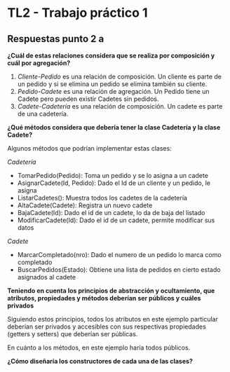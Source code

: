 # TL2 - Trabajo práctico 1

## Respuestas punto 2 a

**¿Cuál de estas relaciones considera que se realiza por composición y cuál por agregación?**


1. *Cliente-Pedido* es una relación de composición. Un cliente es parte de un pedido y si se elimina un pedido se elimina también su cliente.
2. *Pedido-Cadete* es una relación de agregación. Un Pedido tiene un Cadete pero pueden existir Cadetes sin pedidos.
3. *Cadete-Cadetería* es una relación de composición. Un cadete es parte de una cadetería.

**¿Qué métodos considera que debería tener la clase Cadetería y la clase Cadete?**

Algunos métodos que podrían implementar estas clases:

*Cadetería*
- TomarPedido(Pedido): Toma un pedido y se lo asigna a un cadete
- AsignarCadete(Id, Pedido): Dado el Id de un cliente y un pedido, le asigna
- ListarCadetes(): Muestra todos los cadetes de la cadetería
- AltaCadete(Cadete): Registra un nuevo cadete 
- BajaCadete(Id): Dado el id de un cadete, lo da de baja del listado
- ModificarCadete(Id): Dado el id de un cadete, permite modificar sus datos

*Cadete*
- MarcarCompletado(nro): Dado el numero de un pedido lo marca como completado
- BuscarPedidos(Estado): Obtiene una lista de pedidos en cierto estado asignados al cadete

**Teniendo en cuenta los principios de abstracción y ocultamiento, que atributos, propiedades y métodos deberían ser públicos y cuáles privados**

Siguiendo estos principios, todos los atributos en este ejemplo particular deberían ser privados y accesibles con sus respectivas propiedades (getters y setters) que deberían ser públicas.

En cuánto a los métodos, en este ejemplo haría todos públicos.

**¿Cómo diseñaría los constructores de cada una de las clases?**

